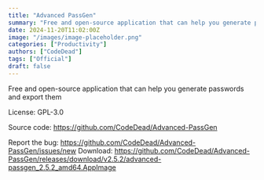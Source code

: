 ```yaml
---
title: "Advanced PassGen"
summary: "Free and open-source application that can help you generate passwords and export them"
date: 2024-11-20T11:02:00Z
image: "/images/image-placeholder.png"
categories: ["Productivity"]
authors: ["CodeDead"]
tags: ["Official"]
draft: false
---
```


Free and open-source application that can help you generate passwords and export them

License: GPL-3.0

Source code: <https://github.com/CodeDead/Advanced-PassGen>

Report the bug: <https://github.com/CodeDead/Advanced-PassGen/issues/new>
Download: <https://github.com/CodeDead/Advanced-PassGen/releases/download/v2.5.2/advanced-passgen_2.5.2_amd64.AppImage>
